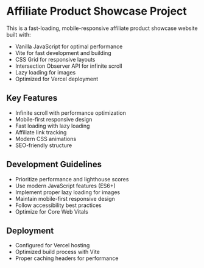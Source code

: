 <!-- Use this file to provide workspace-specific custom instructions to Copilot. For more details, visit https://code.visualstudio.com/docs/copilot/copilot-customization#_use-a-githubcopilotinstructionsmd-file -->

# Affiliate Product Showcase Project

This is a fast-loading, mobile-responsive affiliate product showcase website built with:
- Vanilla JavaScript for optimal performance
- Vite for fast development and building
- CSS Grid for responsive layouts
- Intersection Observer API for infinite scroll
- Lazy loading for images
- Optimized for Vercel deployment

## Key Features
- Infinite scroll with performance optimization
- Mobile-first responsive design
- Fast loading with lazy loading
- Affiliate link tracking
- Modern CSS animations
- SEO-friendly structure

## Development Guidelines
- Prioritize performance and lighthouse scores
- Use modern JavaScript features (ES6+)
- Implement proper lazy loading for images
- Maintain mobile-first responsive design
- Follow accessibility best practices
- Optimize for Core Web Vitals

## Deployment
- Configured for Vercel hosting
- Optimized build process with Vite
- Proper caching headers for performance
